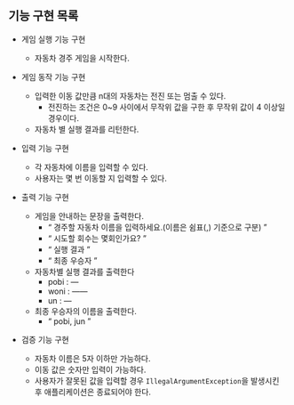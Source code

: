 ## 기능 구현 목록

* 게임 실행 기능 구현
    * 자동차 경주 게임을 시작한다.

* 게임 동작 기능 구현
    * 입력한 이동 값만큼 n대의 자동차는 전진 또는 멈출 수 있다.
        * 전진하는 조건은 0~9 사이에서 무작위 값을 구한 후 무작위 값이 4 이상일 경우이다.
    * 자동차 별 실행 결과를 리턴한다.


* 입력 기능 구현
    * 각 자동차에 이름을 입력할 수 있다.
    * 사용자는 몇 번 이동할 지 입력할 수 있다.
  

* 출력 기능 구현
    * 게임을 안내하는 문장을 출력한다.
        * “ 경주할 자동차 이름을 입력하세요.(이름은 쉼표(,) 기준으로 구분) ”
        * “ 시도할 회수는 몇회인가요? ”
        * “ 실행 결과 ”
        * “ 최종 우승자 ”
    * 자동차별 실행 결과를 출력한다
        * pobi : —
        * woni : ——
        * un : —
    * 최종 우승자의 이름을 출력한다.
        * “ pobi, jun ”
      

* 검증 기능 구현
    * 자동차 이름은 5자 이하만 가능하다.
    * 이동 값은 숫자만 입력이 가능하다.
    * 사용자가 잘못된 값을 입력할 경우 `IllegalArgumentException`을 발생시킨 후 애플리케이션은 종료되어야 한다.